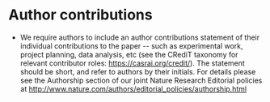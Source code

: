 # Author contributions
- We require authors to include an author contributions statement of their individual contributions to the paper -- such as experimental work, project planning, data analysis, etc (see the CRediT taxonomy for relevant contributor roles: https://casrai.org/credit/). The statement should be short, and refer to authors by their initials. For details please see the Authorship section of our joint Nature Research Editorial policies at http://www.nature.com/authors/editorial_policies/authorship.html
